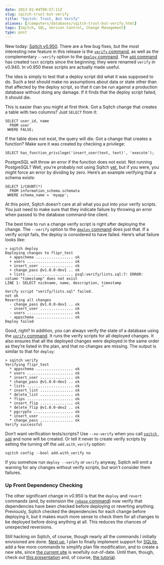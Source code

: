 ```yaml
--- 
date: 2013-01-04T00:57:11Z
slug: sqitch-trust-but-verify
title: "Sqitch: Trust, But Verify"
aliases: [/computers/databases/sqitch-trust-but-verify.html]
tags: [Sqitch, SQL, Version Control, Change Management]
type: post
---
```


New today: [Sqitch v0.950]. There are a few bug fixes, but the most interesting
new feature in this release is the [`verify` command], as well as the
complementary `--verify` option to the [`deploy` command]. The [`add` command]
has created `test` scripts since the beginning; they were renamed `verify` in
v0.940. In v0.950 these scripts are actually made useful.

The idea is simply to test that a deploy script did what it was supposed to do.
Such a test should make no assumptions about data or state other than that
affected by the deploy script, so that it can be run against a production
database without doing any damage. If it finds that the deploy script failed, it
should die.

This is easier than you might at first think. Got a Sqitch change that creates a
table with two columns? Just `SELECT` from it:

    SELECT user_id, name
      FROM user
     WHERE FALSE;

If the table does not exist, the query will die. Got a change that creates a
function? Make sure it was created by checking a privilege:

    SELECT has_function_privilege('insert_user(text, text)', 'execute');

PostgreSQL will throw an error if the function does not exist. Not running
PostgreSQL? Well, you’re probably not using Sqitch [yet], but if you were, you
might force an error by dividing by zero. Here’s an example verifying that a
schema exists:

    SELECT 1/COUNT(*)
      FROM information_schema.schemata
     WHERE schema_name = 'myapp';

At this point, Sqitch doesn’t care at all what you put into your verify scripts.
You just need to make sure that they indicate failure by throwing an error when
passed to the database command-line client.

The best time to run a change verify script is right after deploying the change.
The `--verify` option to the [`deploy` command] does just that. If a verify
script fails, the deploy is considered to have failed. Here’s what failure looks
like:

    > sqitch deploy
    Deploying changes to flipr_test
      + appschema ................. ok
      + users ..................... ok
      + insert_user ............... ok
      + change_pass @v1.0.0-dev1 .. ok
      + lists ..................... psql:verify/lists.sql:7: ERROR:  column "timestamp" does not exist
    LINE 1: SELECT nickname, name, description, timestamp
                                                ^
    Verify script "verify/lists.sql" failed.
    not ok
    Reverting all changes
      - change_pass @v1.0.0-dev1 .. ok
      - insert_user ............... ok
      - users ..................... ok
      - appschema ................. ok
    Deploy failed

Good, right? In addition, you can always verify the state of a database using
the [`verify` command]. It runs the verify scripts for all deployed changes. It
also ensures that all the deployed changes were deployed in the same order as
they’re listed in the plan, and that no changes are missing. The output is
similar to that for `deploy`:

    > sqitch verify
    Verifying flipr_test
      * appschema ................. ok
      * users ..................... ok
      * insert_user ............... ok
      * change_pass @v1.0.0-dev1 .. ok
      * lists ..................... ok
      * insert_list ............... ok
      * delete_list ............... ok
      * flips ..................... ok
      * insert_flip ............... ok
      * delete_flip @v1.0.0-dev2 .. ok
      * pgcrypto .................. ok
      * insert_user ............... ok
      * change_pass ............... ok
    Verify successful

Don’t want verification tests/scripts? Use `--no-verify` when you call
[`sqitch add`][`add` command] and none will be created. Or tell it never to
create verify scripts by setting the turning off the `add.with_verify` option:

    sqitch config --bool add.with_verify no

If you somehow run `deploy --verify` or `verify` anyway, Sqitch will emit a
warning for any changes without verify scripts, but won’t consider them
failures.

### Up Front Dependency Checking

The other significant change in v0.950 is that the `deploy` and `revert`
commands (and, by extension the [`rebase` command][`deploy` command]) now verify
that dependencies have been checked before deploying or reverting anything.
Previously, Sqitch checked the dependencies for each change before deploying it,
but it makes much more sense to check them for all changes to be deployed before
doing anything at all. This reduces the chances of unexpected reversions.

Still hacking on Sqitch, of course, though nearly all the commands I initially
envisioned are done. [Next up], I plan to finally implement support for
[SQLite], add a few more commands to simplify plan file modification, and to
create a new site, since [the current site][SQLite] is woefully out-of-date.
Until then, though, check out [this presentation] and, of course, [the
tutorial].

  [Sqitch v0.950]: https://metacpan.org/release/DWHEELER/App-Sqitch-0.950/
  [`verify` command]: https://metacpan.org/module/App::Sqitch::Command::verify
  [`deploy` command]: https://metacpan.org/module/App::Sqitch::Command::deploy
  [`add` command]: https://metacpan.org/module/App::Sqitch::Command::add
  [yet]: https://github.com/theory/sqitch/issues?labels=engine&state=open
  [Next up]: https://github.com/theory/sqitch/issues?milestone=3
  [SQLite]: https://sqlite.org/
  [this presentation]: https://www.slideshare.net/justatheory/sane-sql-change-management-with-sqitch
  [the tutorial]: https://metacpan.org/module/sqitchtutorial
